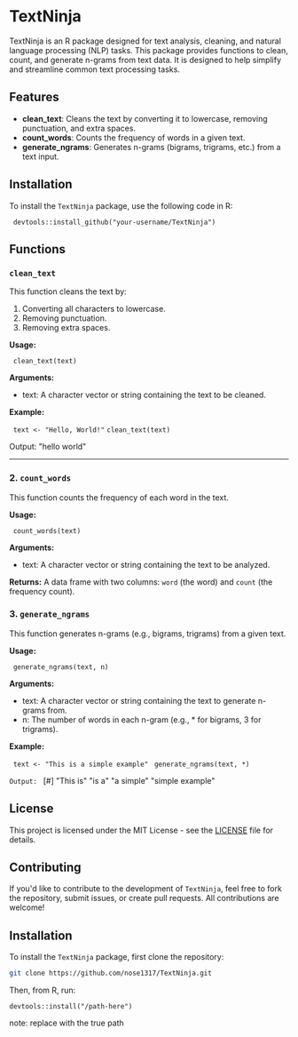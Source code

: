 

# TextNinja

TextNinja is an R package designed for text analysis, cleaning, and natural language processing (NLP) tasks. This package provides functions to clean, count, and generate n-grams from text data. It is designed to help simplify and streamline common text processing tasks.

## Features

- **clean_text**: Cleans the text by converting it to lowercase, removing punctuation, and extra spaces.
- **count_words**: Counts the frequency of words in a given text.
- **generate_ngrams**: Generates n-grams (bigrams, trigrams, etc.) from a text input.

## Installation

To install the `TextNinja` package, use the following code in R:

` devtools::install_github("your-username/TextNinja")`

## Functions

### `clean_text`

This function cleans the text by:
1. Converting all characters to lowercase.
2. Removing punctuation.
3. Removing extra spaces.

**Usage:**

` clean_text(text)`

**Arguments:**
- text: A character vector or string containing the text to be cleaned.

**Example:**

` text <- "Hello, World!"`
  `clean_text(text)`
  
   Output: "hello world"

---

### 2. `count_words`

This function counts the frequency of each word in the text.

**Usage:**

` count_words(text)`

**Arguments:**
- text: A character vector or string containing the text to be analyzed.

**Returns:**
A data frame with two columns: `word` (the word) and `count` (the frequency count).

### 3. `generate_ngrams`

This function generates n-grams (e.g., bigrams, trigrams) from a given text.

**Usage:**

` generate_ngrams(text, n)`

**Arguments:**
- text: A character vector or string containing the text to generate n-grams from.
- n: The number of words in each n-gram (e.g., * for bigrams, 3 for trigrams).

**Example:**

` text <- "This is a simple example"`
  ` generate_ngrams(text, *)`
  
   ` Output: 
   ` [#] "This is" "is a"    "a simple" "simple example"

## License

This project is licensed under the MIT License - see the [LICENSE](LICENSE) file for details.

## Contributing

If you'd like to contribute to the development of `TextNinja`, feel free to fork the repository, submit issues, or create pull requests. All contributions are welcome!

## Installation

To install the `TextNinja` package, first clone the repository:

```bash
git clone https://github.com/nose1317/TextNinja.git
```
Then, from R, run:

`devtools::install("/path-here")` 

note: replace with the true path

